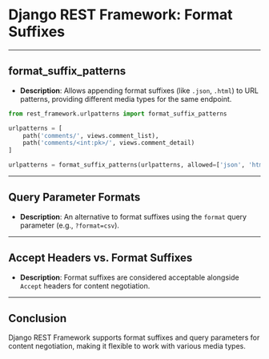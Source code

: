 # Django REST Framework: Format Suffixes

---

## **format_suffix_patterns**

- **Description**: Allows appending format suffixes (like `.json`, `.html`) to URL patterns, providing different media types for the same endpoint.

```python
from rest_framework.urlpatterns import format_suffix_patterns

urlpatterns = [
    path('comments/', views.comment_list),
    path('comments/<int:pk>/', views.comment_detail)
]

urlpatterns = format_suffix_patterns(urlpatterns, allowed=['json', 'html'])
```

---

## **Query Parameter Formats**

- **Description**: An alternative to format suffixes using the `format` query parameter (e.g., `?format=csv`).

---

## **Accept Headers vs. Format Suffixes**

- **Description**: Format suffixes are considered acceptable alongside `Accept` headers for content negotiation.

---

## **Conclusion**

Django REST Framework supports format suffixes and query parameters for content negotiation, making it flexible to work with various media types.
